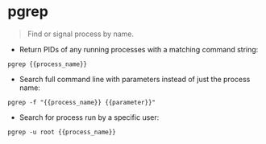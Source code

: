 # pgrep

> Find or signal process by name.

- Return PIDs of any running processes with a matching command string:

`pgrep {{process_name}}`

- Search full command line with parameters instead of just the process name:

`pgrep -f "{{process_name}} {{parameter}}"`

- Search for process run by a specific user:

`pgrep -u root {{process_name}}`
